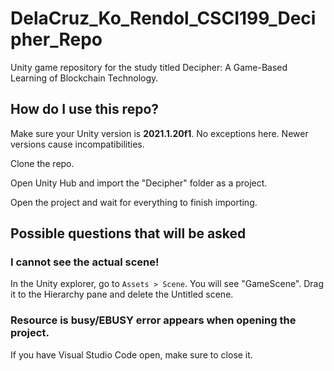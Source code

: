 # DelaCruz_Ko_Rendol_CSCI199_Decipher_Repo

Unity game repository for the study titled Decipher: A Game-Based Learning of Blockchain Technology.

## How do I use this repo?

Make sure your Unity version is **2021.1.20f1**. No exceptions here. Newer versions cause incompatibilities.

Clone the repo.

Open Unity Hub and import the "Decipher" folder as a project.

Open the project and wait for everything to finish importing.

## Possible questions that will be asked

### I cannot see the actual scene!

In the Unity explorer, go to ``Assets > Scene``. You will see "GameScene". Drag it to the Hierarchy pane and delete the Untitled scene. 

### Resource is busy/EBUSY error appears when opening the project.

If you have Visual Studio Code open, make sure to close it.
